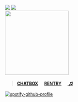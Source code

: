 ![](https://komarev.com/ghpvc/?username=massofthefermentingdregs&style=folat-square&color=000000&label=GEARS)  ![](https://xyz.crd.co/assets/images/gallery08/0a8bd3f1.gif?v=de6feabd) <br>
<img src="https://i.postimg.cc/x19Rvg61/bed.gif" width="210"/>  
 <blockquote>
 <h4> <a href="https://neospring.org/@soul" style="color: black;">CHATBOX</a>⠀⠀<a href="https://rentry.co/lee">RENTRY</a>⠀⠀<a href="https://www.last.fm/user/zygothe"> ♫ </a> </h4>
 </blockquote>
<div id="header" align="left">
 
[![spotify-github-profile](https://spotify-github-profile.kittinanx.com/api/view?uid=elgjykck3q0llbegql1o5o61u&cover_image=true&theme=natemoo-re&show_offline=false&background_color=191515&interchange=false&bar_color=6e6e6e&bar_color_cover=false)](https://github.com/kittinan/spotify-github-profile)
